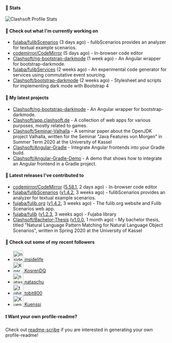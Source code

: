 #### 🔅 Stats

![Clashsoft Profile Stats](https://github-readme-stats.vercel.app/api?username=Clashsoft&show_icons=true&theme=dark&count_private=true&icon_color=0075ff)

#### 👷 Check out what I'm currently working on

- [fujaba/fulibScenarios](https://github.com/fujaba/fulibScenarios) (3 days ago) - fulibScenarios provides an analyzer for textual example scenarios. 
- [codemirror/CodeMirror](https://github.com/codemirror/CodeMirror) (5 days ago) - In-browser code editor
- [Clashsoft/ng-bootstrap-darkmode](https://github.com/Clashsoft/ng-bootstrap-darkmode) (1 week ago) - An Angular wrapper for bootstrap-darkmode.
- [fujaba/fulibServices](https://github.com/fujaba/fulibServices) (2 weeks ago) - An experimental code generator for services using commutative event sourcing.
- [Clashsoft/bootstrap-darkmode](https://github.com/Clashsoft/bootstrap-darkmode) (2 weeks ago) - Stylesheet and scripts for implementing dark mode with Bootstrap 4

#### 🌱 My latest projects

- [Clashsoft/ng-bootstrap-darkmode](https://github.com/Clashsoft/ng-bootstrap-darkmode) - An Angular wrapper for bootstrap-darkmode.
- [Clashsoft/app.clashsoft.de](https://github.com/Clashsoft/app.clashsoft.de) - A collection of web apps for various purposes, mostly related to games.
- [Clashsoft/Seminar-Valhalla](https://github.com/Clashsoft/Seminar-Valhalla) - A seminar paper about the OpenJDK project Valhalla, written for the Seminar &#34;Java Features von Morgen&#34; in Summer Term 2020 at the University of Kassel
- [Clashsoft/Angular-Gradle](https://github.com/Clashsoft/Angular-Gradle) - Integrate Angular frontends into your Gradle build.
- [Clashsoft/Angular-Gradle-Demo](https://github.com/Clashsoft/Angular-Gradle-Demo) - A demo that shows how to integrate an Angular frontend in a Gradle project.

#### 🔭 Latest releases I've contributed to

- [codemirror/CodeMirror](https://github.com/codemirror/CodeMirror) ([5.58.1](https://github.com/codemirror/CodeMirror/releases/tag/5.58.1), 2 days ago) - In-browser code editor
- [fujaba/fulibScenarios](https://github.com/fujaba/fulibScenarios) ([v1.4.2](https://github.com/fujaba/fulibScenarios/releases/tag/v1.4.2), 3 weeks ago) - fulibScenarios provides an analyzer for textual example scenarios. 
- [fujaba/fulib.org](https://github.com/fujaba/fulib.org) ([v1.4.2](https://github.com/fujaba/fulib.org/releases/tag/v1.4.2), 3 weeks ago) - The fulib.org website and Fulib Scenarios web app.
- [fujaba/fulib](https://github.com/fujaba/fulib) ([v1.2.3](https://github.com/fujaba/fulib/releases/tag/v1.2.3), 3 weeks ago) - Fujaba library
- [Clashsoft/Bachelor-Thesis](https://github.com/Clashsoft/Bachelor-Thesis) ([v1.0.0](https://github.com/Clashsoft/Bachelor-Thesis/releases/tag/v1.0.0), 1 month ago) - My bachelor thesis, titled &#34;Natural Language Pattern Matching for Natural Language Object Scenarios&#34;, written in Spring 2020 at the University of Kassel

#### 👯 Check out some of my recent followers

- [<img src="https://github.com/insidelife.png?size=128" alt="insidelife Profile Avatar" width="32"> insidelife](https://github.com/insidelife)
- [<img src="https://github.com/KosrenDQ.png?size=128" alt="KosrenDQ Profile Avatar" width="32"> KosrenDQ](https://github.com/KosrenDQ)
- [<img src="https://github.com/nataschu.png?size=128" alt="nataschu Profile Avatar" width="32"> nataschu](https://github.com/nataschu)
- [<img src="https://github.com/tobit800.png?size=128" alt="tobit800 Profile Avatar" width="32"> tobit800](https://github.com/tobit800)
- [<img src="https://github.com/Kuenssi.png?size=128" alt="Kuenssi Profile Avatar" width="32"> Kuenssi](https://github.com/Kuenssi)

#### ❗ Want your own profile-readme?
Check out [readme-scribe](https://github.com/muesli/readme-scribe) if you are interested in generating your own profile-readme!
